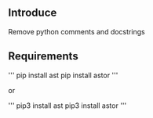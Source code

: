 ## Introduce
Remove python comments and docstrings

## Requirements
'''
pip install ast
pip install astor
'''

or

'''
pip3 install ast
pip3 install astor
'''